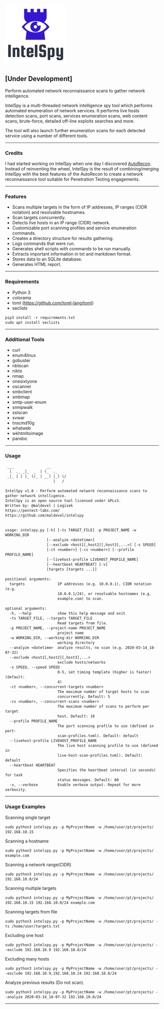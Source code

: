 ![Alt text](logo.png?raw=true "Title")

## [Under Development]

Perform automated network reconnaissance scans to gather network intelligence.

IntelSpy is a multi-threaded network intelligence spy tool which performs automated enumeration of network services. It performs live hosts detection scans, port scans, services enumeration scans, web content scans, brute-force, detailed off-line exploits searches and more. 

The tool will also launch further enumeration scans for each detected service using a number of different tools.

---

### Credits

I had started working on IntelSpy when one day I discovered [AutoRecon](https://github.com/Tib3rius/AutoRecon). Instead of reinventing the wheel, IntelSpy is the result of combining/merging IntelSpy with the best features of the AutoRecon to create a network reconnaissance tool suitable for Penetration Testing engagements.

---

### Features

* Scans multiple targets in the form of IP addresses, IP ranges (CIDR notation) and resolvable hostnames.
* Scan targets concurrently.
* Detects live hosts in an IP range (CIDR) network.
* Customizable port scanning profiles and service enumeration commands.
* Creates a directory structure for results gathering.
* Logs commands that were run.
* Generates shell scripts with commands to be run manually.
* Extracts important information in txt and markdown format.
* Stores data to an SQLite database.
* Generates HTML report.

---

### Requirements

* Python 3
* colorama
* toml (https://github.com/toml-lang/toml)
* seclists

```
pip3 install -r requirements.txt
sudo apt install seclists
```

---

### Additional Tools

* curl
* enum4linux
* gobuster
* nbtscan
* nikto
* nmap
* onesixtyone
* oscanner
* smbclient
* smbmap
* smtp-user-enum
* snmpwalk
* sslscan
* svwar
* tnscmd10g
* whatweb
* wkhtmltoimage
* pandoc

---

### Usage

```
 ___               __        
  |  ._ _|_  _  | (_  ._     
 _|_ | | |_ (/_ | __) |_) \/ 
                      |   /  
                                
IntelSpy v1.0 - Perform automated network reconnaissance scans to gather network intelligence.
IntelSpy is an open source tool licensed under GPLv3.
Written by: @maldevel | Logisek
https://pentest-labs.com/
https://github.com/maldevel/intelspy


usage: intelspy.py [-h] [-ts TARGET_FILE] -p PROJECT_NAME -w WORKING_DIR
                   [--analyze <datetime>]
                   [--exclude <host1[,host2][,host3],...>] [-s SPEED]
                   [-ct <number>] [-cs <number>] [--profile PROFILE_NAME]
                   [--livehost-profile LIVEHOST_PROFILE_NAME]
                   [--heartbeat HEARTBEAT] [-v]
                   [targets [targets ...]]

positional arguments:
  targets               IP addresses (e.g. 10.0.0.1), CIDR notation (e.g.
                        10.0.0.1/24), or resolvable hostnames (e.g.
                        example.com) to scan.

optional arguments:
  -h, --help            show this help message and exit
  -ts TARGET_FILE, --targets TARGET_FILE
                        Read targets from file.
  -p PROJECT_NAME, --project-name PROJECT_NAME
                        project name
  -w WORKING_DIR, --working-dir WORKING_DIR
                        working directory
  --analyze <datetime>  analyze results, no scan (e.g. 2020-03-14_18-07-32)
  --exclude <host1[,host2][,host3],...>
                        exclude hosts/networks
  -s SPEED, --speed SPEED
                        0-5, set timing template (higher is faster) (default:
                        4)
  -ct <number>, --concurrent-targets <number>
                        The maximum number of target hosts to scan
                        concurrently. Default: 5
  -cs <number>, --concurrent-scans <number>
                        The maximum number of scans to perform per target
                        host. Default: 10
  --profile PROFILE_NAME
                        The port scanning profile to use (defined in port-
                        scan-profiles.toml). Default: default
  --livehost-profile LIVEHOST_PROFILE_NAME
                        The live host scanning profile to use (defined in
                        live-host-scan-profiles.toml). Default: default
  --heartbeat HEARTBEAT
                        Specifies the heartbeat interval (in seconds) for task
                        status messages. Default: 60
  -v, --verbose         Enable verbose output. Repeat for more verbosity.
```

---

### Usage Examples

Scanning single target

```
sudo python3 intelspy.py -p MyProjectName -w /home/user/pt/projects/ 192.168.10.15
```

Scanning a hostname

```
sudo python3 intelspy.py -p MyProjectName -w /home/user/pt/projects/ example.com
```

Scanning a network range(CIDR)

```
sudo python3 intelspy.py -p MyProjectName -w /home/user/pt/projects/ 192.168.10.0/24
```

Scanning multiple targets

```
sudo python3 intelspy.py -p MyProjectName -w /home/user/pt/projects/ 192.168.10.15 192.168.10.0/24 example.com
```

Scanning targets from file

```
sudo python3 intelspy.py -p MyProjectName -w /home/user/pt/projects/ -ts /home/user/targets.txt
```

Excluding one host

```
sudo python3 intelspy.py -p MyProjectName -w /home/user/pt/projects/ --exclude 192.168.10.9 192.168.10.0/24
```

Excluding many hosts

```
sudo python3 intelspy.py -p MyProjectName -w /home/user/pt/projects/ --exclude 192.168.10.9,192.168.10.24 192.168.10.0/24
```

Analyze previous results (Do not scan).

```
sudo python3 intelspy.py -p MyProjectName -w /home/user/pt/projects/ --analyze 2020-03-14_18-07-32 192.168.10.0/24
```

---
